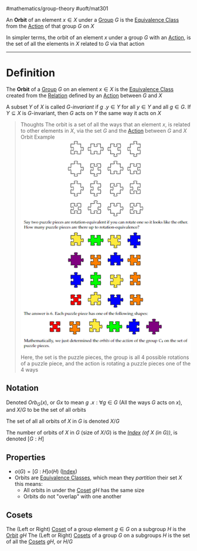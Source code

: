 #mathematics/group-theory #uoft/mat301 

An **Orbit** of an element $x\in X$ under a [Group](Group.md) $G$ is the [Equivalence Class](Equivalence%20Class.md) from the [Action](Action.md) of that group $G$ on $X$

In simpler terms, the orbit of an element $x$ under a group $G$ with an [Action](Action.md), is the set of all the elements in $X$ related to $G$ via that action

---
# Definition
The **Orbit** of a [Group](Group.md) $G$ on an element $x\in X$ is the [Equivalence Class](Equivalence%20Class.md) created from the [Relation](../../Computer%20Science/CSC236/CSC236%20Notes/Relation.md) defined by an [Action](Action.md) between $G$ and $X$

A subset $Y$ of $X$ is called $G$-*invariant* if $g \ .y\in Y$ for all $y\in Y$ and all $g\in G$. 
	If $Y\subseteq X$ is $G$-invariant, then $G$ acts on $Y$ the same way it acts on $X$

> Thoughts
> 	The orbit is a set of all the ways that an element $x$, is related to other elements in $X$, via the set $G$ and the [Action](Action.md) between $G$ and $X$
> Orbit Example
> 	![320](attachments/Orbit%20Puzzle%20Piece%20Example.png)
> 	Here, the set is the puzzle pieces, the group is all 4  possible rotations of a puzzle piece, and the action is rotating a puzzle pieces one of the 4 ways

## Notation
Denoted $Orb_{G}(x)$, or $Gx$ to mean $g \ .x: \forall g\in G$ (All the ways $G$ acts on $x$), and $X/G$ to be the set of all orbits 

The set of all all orbits of $X$ in $G$ is denoted $X/G$

The number of orbits of $X$ in $G$ (size of $X/G$) is the *[Index](Index.md) (of $X$ (in $G$))*, is denoted $[G : H]$ 
## Properties
- $o(G)=[G \ : \ H]o(H)$ ([Index](Index.md))
- Orbits are [Equivalence Classes](Equivalence%20Class.md), which mean they *partition* their set $X$ this means:
	- All orbits in under the [Coset](Coset.md) $gH$ has the same size 
	- Orbits do not "overlap" with one another

## Cosets
The (Left or Right) [Coset](Coset.md) of a group element $g\in G$ on a subgroup $H$ is the [Orbit](.md) $gH$
The (Left or Right) [Cosets](Coset.md) of a group $G$ on a subgroups $H$ is the set of all the [Cosets](Coset.md) $gH$, or $H/G$
